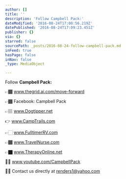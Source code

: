 ```yaml
---
author: []
title: ''
description: 'Follow Campbell Pack:'
dateModified: '2016-08-24T17:08:56.219Z'
datePublished: '2016-08-24T17:09:23.451Z'
publisher: {}
via: {}
starred: false
sourcePath: _posts/2016-08-24-follow-campbell-pack.md
inFeed: true
hasPage: false
inNav: false
_type: MediaObject

---
```

Follow **Campbell Pack:**

👉🏾 www.thegrid.ai.com/move-forward

👉🏾 Facebook: Campbell Pack

👉🏽 www.Dogtipper.net

👉 www.CampTrails.com

👉🏻 www.FulltimerRV.com

👉🏾 www.TravelNurse.com

👉🏿 www.TherapyOnline.net

🙌🏽 www.youtube.com/CampbellPack

✍🏼 Contact us directly at renders1@yahoo.com